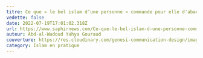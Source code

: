 ```yaml
---
titre: Ce que « le bel islam d’une personne » commande pour elle d'abandonner
vedette: false
date: 2022-07-19T17:01:02.318Z
url: https://www.saphirnews.com/Ce-que-le-bel-islam-d-une-personne-commande-pour-elle-d-abandonner_a29012.html
auteur: Abd-al-Wadoud Yahya Gouraud
couverture: https://res.cloudinary.com/genesi-communication-design/image/upload/v1660392862/Mirhab_nr80wh.png
category: Islam en pratique
---
```

